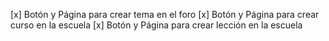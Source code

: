 [x] Botón y Página para crear tema en el foro
[x] Botón y Página para crear curso en la escuela
[x] Botón y Página para crear lección en la escuela
